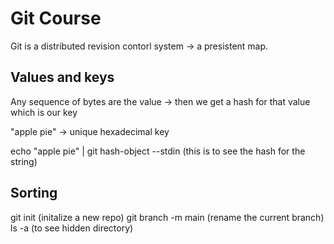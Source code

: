 # Git Course

Git is a distributed revision contorl system -> a presistent map.

## Values and keys

Any sequence of bytes are the value -> then we get a hash for that value which is our key

"apple pie" -> unique hexadecimal key

echo "apple pie" | git hash-object --stdin (this is to see the hash for the string)

## Sorting

git init (initalize a new repo)
git branch -m main (rename the current branch)
ls -a (to see hidden directory)
